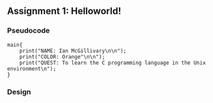 ## Assignment 1: Helloworld!

### Pseudocode
```
main{
    print("NAME: Ian McGillivary\n\n");
    print("COLOR: Orange"\n\n");
    print("QUEST: To learn the C programming language in the Unix environment\n");
}
```
### Design
